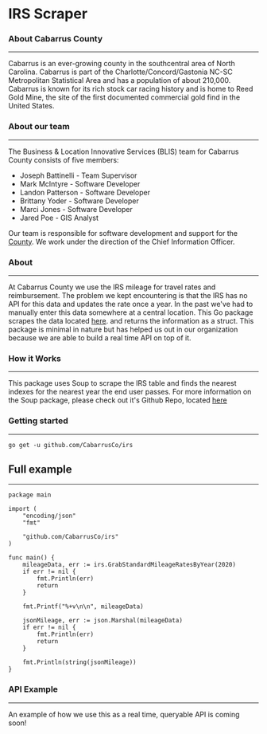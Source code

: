 # IRS Scraper

### About Cabarrus County
---
Cabarrus is an ever-growing county in the southcentral area of North Carolina. Cabarrus is part of the Charlotte/Concord/Gastonia NC-SC Metropolitan Statistical Area and has a population of about 210,000. Cabarrus is known for its rich stock car racing history and is home to Reed Gold Mine, the site of the first documented commercial gold find in the United States.

### About our team
---
The Business & Location Innovative Services (BLIS) team for Cabarrus County consists of five members:

+ Joseph Battinelli - Team Supervisor
+ Mark McIntyre - Software Developer
+ Landon Patterson - Software Developer
+ Brittany Yoder - Software Developer
+ Marci Jones - Software Developer
+ Jared Poe - GIS Analyst

Our team is responsible for software development and support for the [County](https://www.cabarruscounty.us/departments/information-technology). We work under the direction of the Chief Information Officer.

### About
---
At Cabarrus County we use the IRS mileage for travel rates and reimbursement. The problem we kept encountering is that the IRS has no API for this data and updates the rate once a year. In the past we've had to manually enter this data somewhere at a central location. This Go package scrapes the data located [here](https://www.irs.gov/tax-professionals/standard-mileage-rates). and returns the information as a struct. This package is minimal in nature but has helped us out in our organization because we are able to build a real time API on top of it.

### How it Works
---
This package uses Soup to scrape the IRS table and finds the nearest indexes for the nearest year the end user passes. For more information on the Soup package, please check out it's Github Repo, located [here](https://github.com/anaskhan96/soup)

### Getting started
---
```go get -u github.com/CabarrusCo/irs```

## Full example
---
```
package main

import (
	"encoding/json"
	"fmt"

	"github.com/CabarrusCo/irs"
)

func main() {
	mileageData, err := irs.GrabStandardMileageRatesByYear(2020)
	if err != nil {
		fmt.Println(err)
		return
	}

	fmt.Printf("%+v\n\n", mileageData)

	jsonMileage, err := json.Marshal(mileageData)
	if err != nil {
		fmt.Println(err)
		return
	}

	fmt.Println(string(jsonMileage))
}
```

### API Example
---
An example of how we use this as a real time, queryable API is coming soon!
